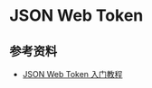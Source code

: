 # JSON Web Token

## 参考资料

- [JSON Web Token 入门教程](http://www.ruanyifeng.com/blog/2018/07/json_web_token-tutorial.html)